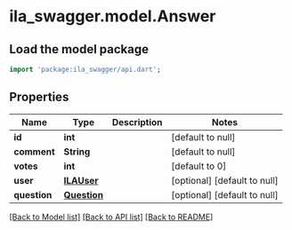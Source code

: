 # ila_swagger.model.Answer

## Load the model package
```dart
import 'package:ila_swagger/api.dart';
```

## Properties
Name | Type | Description | Notes
------------ | ------------- | ------------- | -------------
**id** | **int** |  | [default to null]
**comment** | **String** |  | [default to null]
**votes** | **int** |  | [default to 0]
**user** | [**ILAUser**](ILAUser.md) |  | [optional] [default to null]
**question** | [**Question**](Question.md) |  | [optional] [default to null]

[[Back to Model list]](../README.md#documentation-for-models) [[Back to API list]](../README.md#documentation-for-api-endpoints) [[Back to README]](../README.md)



